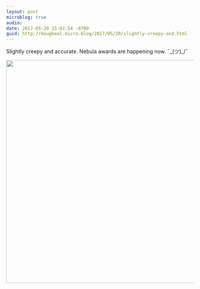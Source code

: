 ```yaml
---
layout: post
microblog: true
audio: 
date: 2017-05-20 15:02:54 -0700
guid: http://dougbeal.micro.blog/2017/05/20/slightly-creepy-and.html
---
```

Slightly creepy and accurate. Nebula awards are happening now.  ¯\_(ツ)_/¯ 

<img src="http://dougbeal.micro.blog/uploads/2017/de08b39f6b.jpg" width="600" height="600" style="height: auto" />
